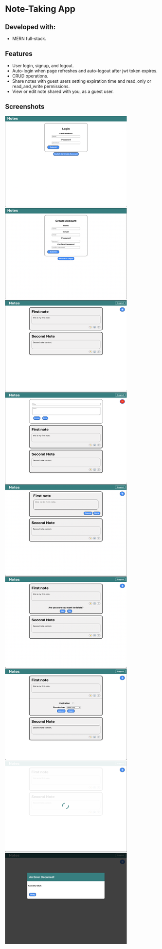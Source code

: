 # Note-Taking App
## Developed with:
- MERN full-stack.
## Features
- User login, signup, and logout.
- Auto-login when page refreshes and auto-logout after jwt token expires.
- CRUD operations.
- Share notes with guest users setting expiration time and read_only or read_and_write permissions.
- View or edit note shared with you, as a guest user.
## Screenshots
<img src='/screenshots/login.png' height='300' width='400' /> <img src='/screenshots/sign-up.png' height='300' width='400' />
<img src='/screenshots/notes.png' height='300' width='400' /> <img src='/screenshots/new-note.png' height='300' width='400' />
<img src='/screenshots/edit.png' height='300' width='400' /> <img src='/screenshots/delete.png' height='300' width='400' />
<img src='/screenshots/share.png' height='300' width='400' /> <img src='/screenshots/loading.png' height='300' width='400' />
<img src='/screenshots/error.png' height='300' width='400' />
